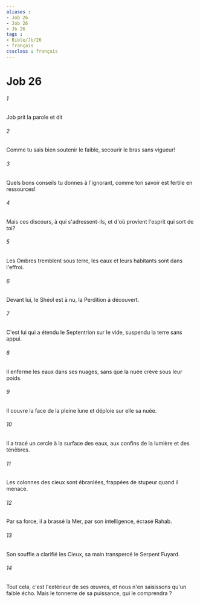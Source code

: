 ```yaml
---
aliases : 
- Job 26
- Job 26
- Jb 26
tags : 
- Bible/Jb/26
- français
cssclass : français
---
```


# Job 26

###### 1
Job prit la parole et dit
###### 2
Comme tu sais bien soutenir le faible, secourir le bras sans vigueur!
###### 3
Quels bons conseils tu donnes à l'ignorant, comme ton savoir est fertile en ressources!
###### 4
Mais ces discours, à qui s'adressent-ils, et d'où provient l'esprit qui sort de toi?
###### 5
Les Ombres tremblent sous terre, les eaux et leurs habitants sont dans l'effroi. 
###### 6
Devant lui, le Shéol est à nu, la Perdition à découvert. 
###### 7
C'est lui qui a étendu le Septentrion sur le vide, suspendu la terre sans appui. 
###### 8
Il enferme les eaux dans ses nuages, sans que la nuée crève sous leur poids. 
###### 9
Il couvre la face de la pleine lune et déploie sur elle sa nuée. 
###### 10
Il a tracé un cercle à la surface des eaux, aux confins de la lumière et des ténèbres. 
###### 11
Les colonnes des cieux sont ébranlées, frappées de stupeur quand il menace. 
###### 12
Par sa force, il a brassé la Mer, par son intelligence, écrasé Rahab. 
###### 13
Son souffle a clarifié les Cieux, sa main transpercé le Serpent Fuyard. 
###### 14
Tout cela, c'est l'extérieur de ses œuvres, et nous n'en saisissons qu'un faible écho. Mais le tonnerre de sa puissance, qui le comprendra ? 
